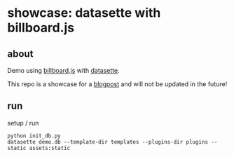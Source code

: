 # showcase: datasette with billboard.js

## about

Demo using [billboard.js](https://naver.github.io/billboard.js/) with [datasette](https://datasette.io/).

This repo is a showcase for a [blogpost](https://madflex.de/add-plots-to-datasette-pages-using-billboard-js/) and will not be updated in the future!

## run

setup / run
```
python init_db.py
datasette demo.db --template-dir templates --plugins-dir plugins --static assets:static
```
